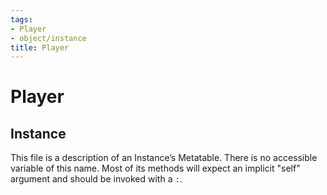 ```yaml
---
tags:
- Player
- object/instance
title: Player
---
```

# Player
## Instance
This file is a description of an Instance’s Metatable. There is no accessible variable of this name. Most of its methods will expect an implicit "self" argument and should be invoked with a `:`.
